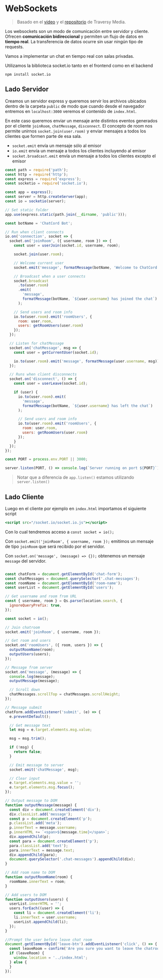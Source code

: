 # WebSockets

> Basado en el [video](https://www.youtube.com/watch?v=jD7FnbI76Hg) y el [repositorio](https://github.com/bradtraversy/chatcord/blob/master/public/js/main.js) de Traversy Media.

Los websockets son un modo de comunicación entre servidor y cliente. Ofrecen **comunicación bidireccional** y permiten un flujo de datos en **tiempo real**. La transferencia de datos ocurre sin usar ningún tipo de requests.



Vamos a implementar un chat en tiempo real con salas privadas.



Utilizamos la biblioteca socket.io tanto en el frontend como en el backend

```
npm install socket.io
```



## Lado Servidor

Creamos un servidor express y queremos servir los archivos ubicados dentro de la carpeta `public` de modo que cuando desde el navegador entremos en `localhost:3000` veremos el contenido de `index.html`.

En este caso queremos enviar un mensaje ante distintos eventos generados por el cliente `joinRoom`, `chatMessage`, `disconnect`. El concepto de room nos permite unirnos `socket.join(user.room)` y enviar mensajes a todos los clientes que formen parte de esa sala.

- `socket.emit` envía un mensaje sólo al emisor
- `io.emit` envía un mensaje a todos los clientes incluyendo al emisor
- `socket.broadcast.emit` envía un mensaje a todos los clientes excepto el emisor

```jsx
const path = require('path');
const http = require('http');
const express = require('express');
const socketio = require('socket.io');

const app = express();
const server = http.createServer(app);
const io = socketio(server);

// Set static folder
app.use(express.static(path.join(__dirname, 'public')));

const botName = 'ChatCord Bot';

// Run when client connects
io.on('connection', socket => {
  socket.on('joinRoom', ({ username, room }) => {
    const user = userJoin(socket.id, username, room);

    socket.join(user.room);

    // Welcome current user
    socket.emit('message', formatMessage(botName, 'Welcome to ChatCord!'));

    // Broadcast when a user connects
    socket.broadcast
      .to(user.room)
      .emit(
        'message',
        formatMessage(botName, `${user.username} has joined the chat`)
      );

    // Send users and room info
    io.to(user.room).emit('roomUsers', {
      room: user.room,
      users: getRoomUsers(user.room)
    });
  });

  // Listen for chatMessage
  socket.on('chatMessage', msg => {
    const user = getCurrentUser(socket.id);

    io.to(user.room).emit('message', formatMessage(user.username, msg));
  });

  // Runs when client disconnects
  socket.on('disconnect', () => {
    const user = userLeave(socket.id);

    if (user) {
      io.to(user.room).emit(
        'message',
        formatMessage(botName, `${user.username} has left the chat`)
      );

      // Send users and room info
      io.to(user.room).emit('roomUsers', {
        room: user.room,
        users: getRoomUsers(user.room)
      });
    }
  });
});

const PORT = process.env.PORT || 3000;

server.listen(PORT, () => console.log(`Server running on port ${PORT}`));
```

> Notar que a diferencia de `app.listen()` estamos utilizando `server.listen()`



## Lado Cliente

Luego en el cliente por ejemplo en `index.html` importamos el siguiente script

```jsx
<script src="/socket.io/socket.io.js"></script>
```

Con lo cual tendremos acceso a `const socket = io();`



Con `socket.emit('joinRoom', { username, room });` emitimos un mensaje de tipo `joinRoom` que será recibido por el servidor.

Con `socket.on('message', (message) => {});` obtenemos un mensaje `message` del servidor.

```jsx

const chatForm = document.getElementById('chat-form');
const chatMessages = document.querySelector('.chat-messages');
const roomName = document.getElementById('room-name');
const userList = document.getElementById('users');

// Get username and room from URL
const { username, room } = Qs.parse(location.search, {
  ignoreQueryPrefix: true,
});

const socket = io();

// Join chatroom
socket.emit('joinRoom', { username, room });

// Get room and users
socket.on('roomUsers', ({ room, users }) => {
  outputRoomName(room);
  outputUsers(users);
});

// Message from server
socket.on('message', (message) => {
  console.log(message);
  outputMessage(message);

  // Scroll down
  chatMessages.scrollTop = chatMessages.scrollHeight;
});

// Message submit
chatForm.addEventListener('submit', (e) => {
  e.preventDefault();

  // Get message text
  let msg = e.target.elements.msg.value;

  msg = msg.trim();

  if (!msg) {
    return false;
  }

  // Emit message to server
  socket.emit('chatMessage', msg);

  // Clear input
  e.target.elements.msg.value = '';
  e.target.elements.msg.focus();
});

// Output message to DOM
function outputMessage(message) {
  const div = document.createElement('div');
  div.classList.add('message');
  const p = document.createElement('p');
  p.classList.add('meta');
  p.innerText = message.username;
  p.innerHTML += `<span>${message.time}</span>`;
  div.appendChild(p);
  const para = document.createElement('p');
  para.classList.add('text');
  para.innerText = message.text;
  div.appendChild(para);
  document.querySelector('.chat-messages').appendChild(div);
}

// Add room name to DOM
function outputRoomName(room) {
  roomName.innerText = room;
}

// Add users to DOM
function outputUsers(users) {
  userList.innerHTML = '';
  users.forEach((user) => {
    const li = document.createElement('li');
    li.innerText = user.username;
    userList.appendChild(li);
  });
}

//Prompt the user before leave chat room
document.getElementById('leave-btn').addEventListener('click', () => {
  const leaveRoom = confirm('Are you sure you want to leave the chatroom?');
  if (leaveRoom) {
    window.location = '../index.html';
  } else {
  }
});
```

